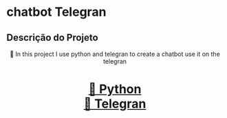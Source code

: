 # chatbot Telegran

## Descrição do Projeto
<p align="center">🚀 In this project I use python and telegran to create a chatbot use it on the telegran </p>

<h1 align="center">
    <a href="https://www.python.org/">🔗 Python</a> <br>
    <a href="https://web.telegram.org/">🔗 Telegran</a>
</h1>

